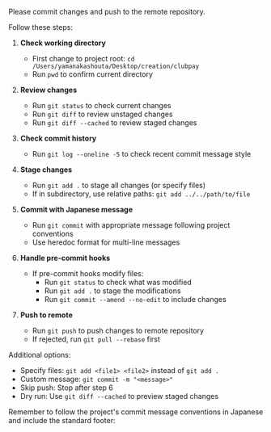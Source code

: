 Please commit changes and push to the remote repository.

Follow these steps:

1. **Check working directory**
   - First change to project root: `cd /Users/yamanakashouta/Desktop/creation/clubpay`
   - Run `pwd` to confirm current directory

2. **Review changes**
   - Run `git status` to check current changes
   - Run `git diff` to review unstaged changes
   - Run `git diff --cached` to review staged changes

3. **Check commit history**
   - Run `git log --oneline -5` to check recent commit message style

4. **Stage changes**
   - Run `git add .` to stage all changes (or specify files)
   - If in subdirectory, use relative paths: `git add ../../path/to/file`

5. **Commit with Japanese message**
   - Run `git commit` with appropriate message following project conventions
   - Use heredoc format for multi-line messages

6. **Handle pre-commit hooks**
   - If pre-commit hooks modify files:
     - Run `git status` to check what was modified
     - Run `git add .` to stage the modifications
     - Run `git commit --amend --no-edit` to include changes

7. **Push to remote**
   - Run `git push` to push changes to remote repository
   - If rejected, run `git pull --rebase` first

Additional options:
- Specify files: `git add <file1> <file2>` instead of `git add .`
- Custom message: `git commit -m "<message>"`
- Skip push: Stop after step 6
- Dry run: Use `git diff --cached` to preview staged changes

Remember to follow the project's commit message conventions in Japanese and include the standard footer:
